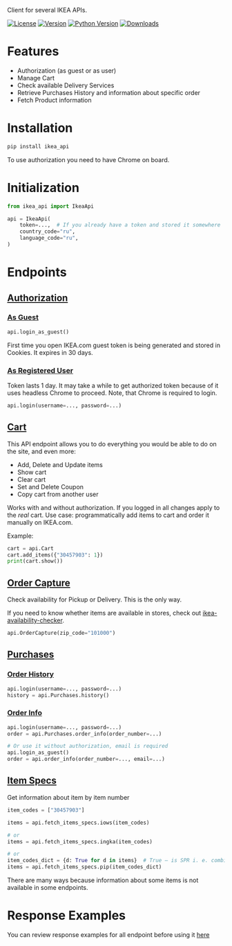 Client for several IKEA APIs.

[![License](https://img.shields.io/pypi/l/ikea_api?color=green)](https://github.com/vrslev/ikea-api-client/blob/master/LICENSE)
[![Version](https://img.shields.io/pypi/v/ikea_api?color=green&label=version)](https://pypi.org/project/ikea_api/)
[![Python Version](https://img.shields.io/pypi/pyversions/ikea_api?color=green)](https://pypi.org/project/ikea_api/)
[![Downloads](https://img.shields.io/pypi/dm/ikea_api?color=green)](https://pypi.org/project/ikea_api/)

# Features

- Authorization (as guest or as user)
- Manage Cart
- Check available Delivery Services
- Retrieve Purchases History and information about specific order
- Fetch Product information

# Installation

```bash
pip install ikea_api
```

To use authorization you need to have Chrome on board.

# Initialization

```python
from ikea_api import IkeaApi

api = IkeaApi(
    token=...,  # If you already have a token and stored it somewhere
    country_code="ru",
    language_code="ru",
)
```

# Endpoints

## [Authorization](https://github.com/vrslev/ikea-api-client/blob/master/src/ikea_api/auth.py)

### [As Guest](https://github.com/vrslev/ikea-api-client/blob/03c1add4fd03fc41a7fef41c35bd2aa9c0c36d4b/src/ikea_api/auth.py#L35-L35)

```python
api.login_as_guest()
```

First time you open IKEA.com guest token is being generated and stored in Cookies. It expires in 30 days.

### [As Registered User](https://github.com/vrslev/ikea-api-client/blob/03c1add4fd03fc41a7fef41c35bd2aa9c0c36d4b/src/ikea_api/auth.py#L56-L56)

Token lasts 1 day. It may take a while to get authorized token because of it uses headless Chrome to proceed. Note, that Chrome is required to login.

```python
api.login(username=..., password=...)
```

## [Cart](https://github.com/vrslev/ikea-api-client/blob/master/src/ikea_api/endpoints/cart/__init__.py)

This API endpoint allows you to do everything you would be able to do on the site, and even more:

- Add, Delete and Update items
- Show cart
- Clear cart
- Set and Delete Coupon
- Copy cart from another user

Works with and without authorization. If you logged in all changes apply to the _real_ cart. Use case: programmatically add items to cart and order it manually on IKEA.com.

Example:

```python
cart = api.Cart
cart.add_items({"30457903": 1})
print(cart.show())
```

## [Order Capture](https://github.com/vrslev/ikea-api-client/blob/master/src/ikea_api/endpoints/order_capture/__init__.py)

Check availability for Pickup or Delivery. This is the only way.

If you need to know whether items are available in stores, check out [ikea-availability-checker](https://github.com/Ephigenia/ikea-availability-checker).

```python
api.OrderCapture(zip_code="101000")
```

## [Purchases](https://github.com/vrslev/ikea-api-client/blob/master/src/ikea_api/endpoints/purchases/__init__.py)

### [Order History](https://github.com/vrslev/ikea-api-client/blob/fc264640ca1f27f4a58c1c57891a917414518a7d/src/ikea_api/endpoints/purchases/__init__.py#L34-L34)

```python
api.login(username=..., password=...)
history = api.Purchases.history()
```

### [Order Info](https://github.com/vrslev/ikea-api-client/blob/fc264640ca1f27f4a58c1c57891a917414518a7d/src/ikea_api/endpoints/purchases/__init__.py#L44-L44)

```python
api.login(username=..., password=...)
order = api.Purchases.order_info(order_number=...)

# Or use it without authorization, email is required
api.login_as_guest()
order = api.order_info(order_number=..., email=...)
```

## [Item Specs](https://github.com/vrslev/ikea-api-client/tree/master/src/ikea_api/endpoints/item)

Get information about item by item number

```python
item_codes = ["30457903"]

items = api.fetch_items_specs.iows(item_codes)

# or
items = api.fetch_items_specs.ingka(item_codes)

# or
item_codes_dict = {d: True for d in items}  # True — is SPR i. e. combination
items = api.fetch_items_specs.pip(item_codes_dict)
```

There are many ways because information about some items is not available in some endpoints.

# Response Examples

You can review response examples for all endpoint before using it [here](https://github.com/vrslev/ikea-api-client/tree/master/response_examples)
